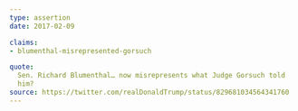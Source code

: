 ```yaml
---
type: assertion
date: 2017-02-09

claims:
- blumenthal-misrepresented-gorsuch

quote:
  Sen. Richard Blumenthal… now misrepresents what Judge Gorsuch told
  him?
source: https://twitter.com/realDonaldTrump/status/829681034564341760
---
```

